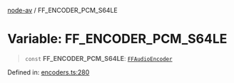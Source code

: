 [node-av](../globals.md) / FF\_ENCODER\_PCM\_S64LE

# Variable: FF\_ENCODER\_PCM\_S64LE

> `const` **FF\_ENCODER\_PCM\_S64LE**: [`FFAudioEncoder`](../type-aliases/FFAudioEncoder.md)

Defined in: [encoders.ts:280](https://github.com/seydx/av/blob/f8631fc881b394300b1479f511d55cf1c370a87f/src/constants/encoders.ts#L280)
